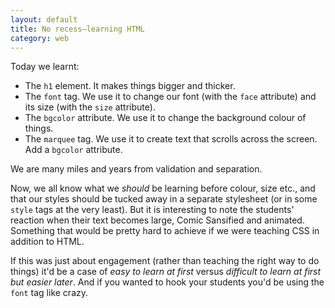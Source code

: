```yaml
---
layout: default
title: No recess—learning HTML
category: web
---
```


Today we learnt:

- The `h1` element. It makes things bigger and thicker.
- The `font` tag. We use it to change our font (with the `face` attribute) and its size (with the `size` attribute).
- The `bgcolor` attribute. We use it to change the background colour of things.
- The `marquee` tag. We use it to create text that scrolls across the screen. Add a `bgcolor` attribute.

We are many miles and years from validation and separation.

Now, we all know what we _should_ be learning before colour, size etc., and that our styles should be tucked away in a separate stylesheet (or in some `style` tags at the very least). But it is interesting to note the students' reaction when their text becomes large, Comic Sansified and animated. Something that would be pretty hard to achieve if we were teaching CSS in addition to HTML.

If this was just about engagement (rather than teaching the right way to do things) it'd be a case of _easy to learn at first_ versus _difficult to learn at first but easier later_. And if you wanted to hook your students you'd be using the `font` tag like crazy.
